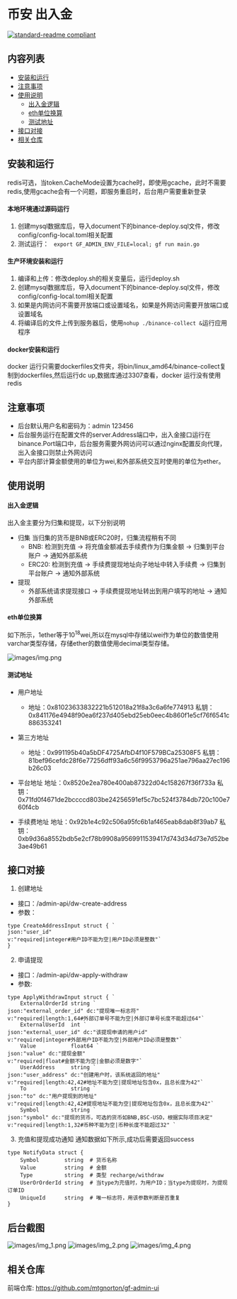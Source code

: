 # 币安 出入金

[![standard-readme compliant](https://img.shields.io/badge/readme%20style-standard-brightgreen.svg?style=flat-square)](https://github.com/RichardLitt/standard-readme)

## 内容列表

- [安装和运行](#安装和运行)
- [注意事项](#注意事项)
- [使用说明](#使用说明)
    - [出入金逻辑](#出入金逻辑)
    - [eth单位换算](#eth单位换算)
    - [测试地址](#测试地址)
- [接口对接](#接口对接)
- [相关仓库](#相关仓库)

## 安装和运行

redis可选，当token.CacheMode设置为cache时，即使用gcache，此时不需要redis,使用gcache会有一个问题，即服务重启时，后台用户需要重新登录

#### 本地环境通过源码运行

1. 创建mysql数据库后，导入document下的binance-deploy.sql文件，修改config/config-local.toml相关配置
2. 测试运行： ` export GF_ADMIN_ENV_FILE=local; gf run main.go`

#### 生产环境安装和运行

1. 编译和上传：修改deploy.sh的相关变量后，运行deploy.sh
2. 创建mysql数据库后，导入document下的binance-deploy.sql文件，修改config/config-local.toml相关配置
4. 如果是内网访问不需要开放端口或设置域名，如果是外网访问需要开放端口或设置域名
5. 将编译后的文件上传到服务器后，使用`nohup ./binance-collect &`运行应用程序

#### docker安装和运行

docker 运行只需要dockerfiles文件夹，将bin/linux_amd64/binance-collect复制到dockerfiles,然后运行dc up,数据库通过3307查看，docker 运行没有使用redis


## 注意事项
- 后台默认用户名和密码为：admin 123456
- 后台服务运行在配置文件的server.Address端口中，出入金接口运行在binance.Port端口中，后台服务需要外网访问可以通过nginx配置反向代理，出入金接口则禁止外网访问
- 平台内部计算金额使用的单位为wei,和外部系统交互时使用的单位为ether。

## 使用说明

#### 出入金逻辑

出入金主要分为归集和提现，以下分别说明

- 归集 当归集的货币是BNB或ERC20时，归集流程稍有不同
    - BNB: 检测到充值 -> 将充值金额减去手续费作为归集金额 -> 归集到平台账户 -> 通知外部系统
    - ERC20: 检测到充值 -> 手续费提现地址向子地址中转入手续费 -> 归集到平台账户 -> 通知外部系统
- 提现
    - 外部系统请求提现接口 -> 手续费提现地址转出到用户填写的地址 -> 通知外部系统

#### eth单位换算

如下所示，1ether等于10<sup>18</sup>wei,所以在mysql中存储以wei作为单位的数值使用varchar类型存储，存储ether的数值使用decimal类型存储。

![images/img.png](images/img.png)

#### 测试地址

- 用户地址
    - 地址：0x81023633832221b512018a21f8a3c6a6fe774913
      私钥：0x841176e4948f90ea6f237d405ebd25eb0eec4b860f1e5cf76f6541c886353241
- 第三方地址
    - 地址：0x991195b40a5bDF4725AfbD4f10F579BCa25308F5 私钥：81bef96cefdc28f6e77256dff93a6c56f9953796a251ae796aa27ec196b26c03
- 平台地址
  地址：0x8520e2ea780e400ab87322d04c158267f36f733a
  私钥：0x71fd0f4671de2bccccd803be24256591ef5c7bc524f3784db720c100e760f4cb

- 手续费地址
  地址：0x92b1e4c92c506a95fc6b1af465eab8dab8f39ab7
  私钥：0xb9d36a8552bdb5e2cf78b9908a9569911539417d743d34d73e7d52be3ae49b61

## 接口对接

1. 创建地址

- 接口：/admin-api/dw-create-address
- 参数：

```azure
type CreateAddressInput struct { `
json:"user_id"
v:"required|integer#用户ID不能为空|用户ID必须是整数"`
}
```

2. 申请提现

- 接口：/admin-api/dw-apply-withdraw
- 参数:

```azure
type ApplyWithdrawInput struct { `
	ExternalOrderId string `
json:"external_order_id" dc:"提现唯一标志符"
v:"required|length:1,64#外部订单号不能为空|外部订单号长度不能超过64"`
	ExternalUserId  int `
json:"external_user_id" dc:"该提现申请的用户id"
v:"required|integer#外部用户ID不能为空|外部用户ID必须是整数"`
	Value           float64 `
json:"value" dc:"提现金额"
v:"required|float#金额不能为空|金额必须是数字"`
	UserAddress     string `
json:"user_address" dc:"创建用户时，该系统返回的地址"
v:"required|length:42,42#地址不能为空|提现地址包含0x，且总长度为42"`
	To              string `
json:"to" dc:"用户提现到的地址"
v:"required|length:42,42#提现地址不能为空|提现地址包含0x，且总长度为42"`
	Symbol          string `
json:"symbol" dc:"提现的货币，可选的货币如BNB,BSC-USD，根据实际项目决定" v:"required|length:1,32#币种不能为空|币种长度不能超过32" `
```

3. 充值和提现成功通知
   通知数据如下所示,成功后需要返回success

```azure
type NotifyData struct {
	Symbol        string  # 货币名称
	Value         string  # 金额
	Type          string  # 类型 recharge/withdraw
	UserOrOrderId string  # 当type为充值时，为用户ID；当type为提现时，为提现订单ID
	UniqueId      string  # 唯一标志符，用该参数判断是否重复
}

```

## 后台截图
![images/img_1.png](images/img_1.png)
![images/img_2.png](images/img_2.png)
![images/img_4.png](images/img_4.png)

## 相关仓库
前端仓库: https://github.com/mtgnorton/gf-admin-ui

